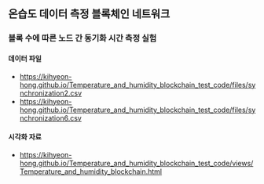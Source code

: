 ## 온습도 데이터 측정 블록체인 네트워크

### 블록 수에 따른 노드 간 동기화 시간 측정 실험

#### 데이터 파일

- https://kihyeon-hong.github.io/Temperature_and_humidity_blockchain_test_code/files/synchronization2.csv
- https://kihyeon-hong.github.io/Temperature_and_humidity_blockchain_test_code/files/synchronization6.csv

#### 시각화 자료

- https://kihyeon-hong.github.io/Temperature_and_humidity_blockchain_test_code/views/Temperature_and_humidity_blockchain.html
